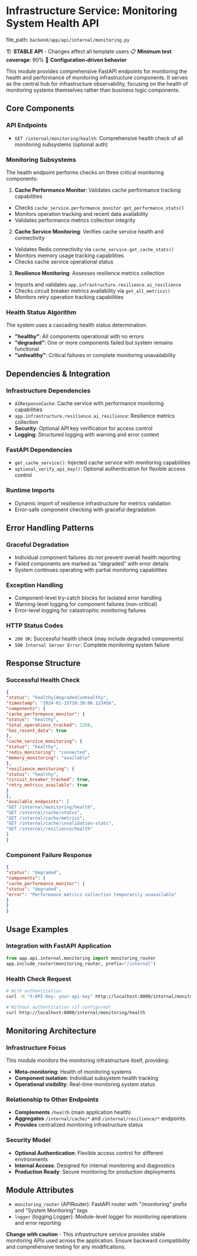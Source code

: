 # Infrastructure Service: Monitoring System Health API

  file_path: `backend/app/api/internal/monitoring.py`

🏗️ **STABLE API** - Changes affect all template users
📋 **Minimum test coverage**: 90%
🔧 **Configuration-driven behavior**

This module provides comprehensive FastAPI endpoints for monitoring the health and
performance of monitoring infrastructure components. It serves as the central hub
for infrastructure observability, focusing on the health of monitoring systems
themselves rather than business logic components.

## Core Components

### API Endpoints
- `GET /internal/monitoring/health`: Comprehensive health check of all monitoring subsystems (optional auth)

### Monitoring Subsystems
The health endpoint performs checks on three critical monitoring components:

1. **Cache Performance Monitor**: Validates cache performance tracking capabilities
- Checks `cache_service.performance_monitor.get_performance_stats()`
- Monitors operation tracking and recent data availability
- Validates performance metrics collection integrity

2. **Cache Service Monitoring**: Verifies cache service health and connectivity
- Validates Redis connectivity via `cache_service.get_cache_stats()`
- Monitors memory usage tracking capabilities
- Checks cache service operational status

3. **Resilience Monitoring**: Assesses resilience metrics collection
- Imports and validates `app.infrastructure.resilience.ai_resilience`
- Checks circuit breaker metrics availability via `get_all_metrics()`
- Monitors retry operation tracking capabilities

### Health Status Algorithm
The system uses a cascading health status determination:
- **"healthy"**: All components operational with no errors
- **"degraded"**: One or more components failed but system remains functional
- **"unhealthy"**: Critical failures or complete monitoring unavailability

## Dependencies & Integration

### Infrastructure Dependencies
- `AIResponseCache`: Cache service with performance monitoring capabilities
- `app.infrastructure.resilience.ai_resilience`: Resilience metrics collection
- **Security**: Optional API key verification for access control
- **Logging**: Structured logging with warning and error context

### FastAPI Dependencies
- `get_cache_service()`: Injected cache service with monitoring capabilities
- `optional_verify_api_key()`: Optional authentication for flexible access control

### Runtime Imports
- Dynamic import of resilience infrastructure for metrics validation
- Error-safe component checking with graceful degradation

## Error Handling Patterns

### Graceful Degradation
- Individual component failures do not prevent overall health reporting
- Failed components are marked as "degraded" with error details
- System continues operating with partial monitoring capabilities

### Exception Handling
- Component-level try-catch blocks for isolated error handling
- Warning-level logging for component failures (non-critical)
- Error-level logging for catastrophic monitoring failures

### HTTP Status Codes
- `200 OK`: Successful health check (may include degraded components)
- `500 Internal Server Error`: Complete monitoring system failure

## Response Structure

### Successful Health Check
```json
{
"status": "healthy|degraded|unhealthy",
"timestamp": "2024-01-15T10:30:00.123456",
"components": {
"cache_performance_monitor": {
"status": "healthy",
"total_operations_tracked": 1250,
"has_recent_data": true
},
"cache_service_monitoring": {
"status": "healthy",
"redis_monitoring": "connected",
"memory_monitoring": "available"
},
"resilience_monitoring": {
"status": "healthy",
"circuit_breaker_tracked": true,
"retry_metrics_available": true
}
},
"available_endpoints": [
"GET /internal/monitoring/health",
"GET /internal/cache/status",
"GET /internal/cache/metrics",
"GET /internal/cache/invalidation-stats",
"GET /internal/resilience/health"
]
}
```

### Component Failure Response
```json
{
"status": "degraded",
"components": {
"cache_performance_monitor": {
"status": "degraded",
"error": "Performance metrics collection temporarily unavailable"
}
}
}
```

## Usage Examples

### Integration with FastAPI Application
```python
from app.api.internal.monitoring import monitoring_router
app.include_router(monitoring_router, prefix="/internal")
```

### Health Check Request
```bash
# With authentication
curl -H "X-API-Key: your-api-key" http://localhost:8000/internal/monitoring/health

# Without authentication (if configured)
curl http://localhost:8000/internal/monitoring/health
```

## Monitoring Architecture

### Infrastructure Focus
This module monitors the monitoring infrastructure itself, providing:
- **Meta-monitoring**: Health of monitoring systems
- **Component isolation**: Individual subsystem health tracking
- **Operational visibility**: Real-time monitoring system status

### Relationship to Other Endpoints
- **Complements** `/health` (main application health)
- **Aggregates** `/internal/cache/*` and `/internal/resilience/*` endpoints
- **Provides** centralized monitoring infrastructure status

### Security Model
- **Optional Authentication**: Flexible access control for different environments
- **Internal Access**: Designed for internal monitoring and diagnostics
- **Production Ready**: Secure monitoring for production deployments

## Module Attributes

- `monitoring_router` (APIRouter): FastAPI router with "/monitoring" prefix and "System Monitoring" tags
- `logger` (logging.Logger): Module-level logger for monitoring operations and error reporting

**Change with caution** - This infrastructure service provides stable monitoring
APIs used across the application. Ensure backward compatibility and comprehensive
testing for any modifications.
